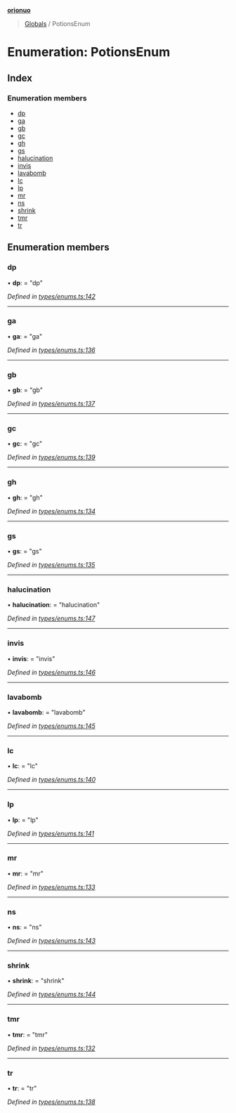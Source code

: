 **[orionuo](../README.md)**

> [Globals](../globals.md) / PotionsEnum

# Enumeration: PotionsEnum

## Index

### Enumeration members

* [dp](potionsenum.md#dp)
* [ga](potionsenum.md#ga)
* [gb](potionsenum.md#gb)
* [gc](potionsenum.md#gc)
* [gh](potionsenum.md#gh)
* [gs](potionsenum.md#gs)
* [halucination](potionsenum.md#halucination)
* [invis](potionsenum.md#invis)
* [lavabomb](potionsenum.md#lavabomb)
* [lc](potionsenum.md#lc)
* [lp](potionsenum.md#lp)
* [mr](potionsenum.md#mr)
* [ns](potionsenum.md#ns)
* [shrink](potionsenum.md#shrink)
* [tmr](potionsenum.md#tmr)
* [tr](potionsenum.md#tr)

## Enumeration members

### dp

•  **dp**:  = "dp"

*Defined in [types/enums.ts:142](https://github.com/msviha/orionuo/blob/c96a2eb/src/types/enums.ts#L142)*

___

### ga

•  **ga**:  = "ga"

*Defined in [types/enums.ts:136](https://github.com/msviha/orionuo/blob/c96a2eb/src/types/enums.ts#L136)*

___

### gb

•  **gb**:  = "gb"

*Defined in [types/enums.ts:137](https://github.com/msviha/orionuo/blob/c96a2eb/src/types/enums.ts#L137)*

___

### gc

•  **gc**:  = "gc"

*Defined in [types/enums.ts:139](https://github.com/msviha/orionuo/blob/c96a2eb/src/types/enums.ts#L139)*

___

### gh

•  **gh**:  = "gh"

*Defined in [types/enums.ts:134](https://github.com/msviha/orionuo/blob/c96a2eb/src/types/enums.ts#L134)*

___

### gs

•  **gs**:  = "gs"

*Defined in [types/enums.ts:135](https://github.com/msviha/orionuo/blob/c96a2eb/src/types/enums.ts#L135)*

___

### halucination

•  **halucination**:  = "halucination"

*Defined in [types/enums.ts:147](https://github.com/msviha/orionuo/blob/c96a2eb/src/types/enums.ts#L147)*

___

### invis

•  **invis**:  = "invis"

*Defined in [types/enums.ts:146](https://github.com/msviha/orionuo/blob/c96a2eb/src/types/enums.ts#L146)*

___

### lavabomb

•  **lavabomb**:  = "lavabomb"

*Defined in [types/enums.ts:145](https://github.com/msviha/orionuo/blob/c96a2eb/src/types/enums.ts#L145)*

___

### lc

•  **lc**:  = "lc"

*Defined in [types/enums.ts:140](https://github.com/msviha/orionuo/blob/c96a2eb/src/types/enums.ts#L140)*

___

### lp

•  **lp**:  = "lp"

*Defined in [types/enums.ts:141](https://github.com/msviha/orionuo/blob/c96a2eb/src/types/enums.ts#L141)*

___

### mr

•  **mr**:  = "mr"

*Defined in [types/enums.ts:133](https://github.com/msviha/orionuo/blob/c96a2eb/src/types/enums.ts#L133)*

___

### ns

•  **ns**:  = "ns"

*Defined in [types/enums.ts:143](https://github.com/msviha/orionuo/blob/c96a2eb/src/types/enums.ts#L143)*

___

### shrink

•  **shrink**:  = "shrink"

*Defined in [types/enums.ts:144](https://github.com/msviha/orionuo/blob/c96a2eb/src/types/enums.ts#L144)*

___

### tmr

•  **tmr**:  = "tmr"

*Defined in [types/enums.ts:132](https://github.com/msviha/orionuo/blob/c96a2eb/src/types/enums.ts#L132)*

___

### tr

•  **tr**:  = "tr"

*Defined in [types/enums.ts:138](https://github.com/msviha/orionuo/blob/c96a2eb/src/types/enums.ts#L138)*
